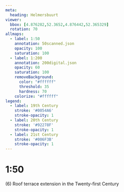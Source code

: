 ```yaml
---
meta:
  heading: Helmersbuurt
viewer:
  bbox: [4.876282,52.3652,4.876442,52.365329]
  rotation: 70
allmaps:
  - label: 1:50
    annotation: 50scanned.json
    opacity: 100
    saturation: 100
  - label: 1:200
    annotation: 200digital.json
    opacity: 60
    saturation: 100
    removeBackground:
      color: "#ffffff"
      threshold: 35
      hardness: 70
    colorize: "#ffffff"
legend:
  - label: 19th Century
    stroke: '#0054A6'
    stroke-opacity: 1
  - label: 20th Century
    stroke: '#92278F'
    stroke-opacity: 1
  - label: 21st Century
    stroke: '#006F3B'
    stroke-opacity: 1
---
```

# 1:50

(6) Roof terrace extension in the Twenty-first Century
